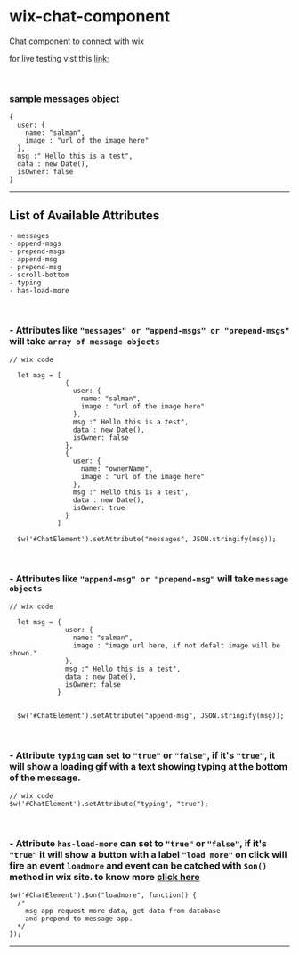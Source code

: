# wix-chat-component
Chat component to connect with wix

for live testing vist this [link]("https://www.test.salman2301.com/");

<br>

### sample messages object

```
{
  user: {
    name: "salman",
    image : "url of the image here"
  },
  msg :" Hello this is a test",
  data : new Date(),
  isOwner: false
}

```


<hr>

## List of Available Attributes


```
- messages
- append-msgs
- prepend-msgs
- append-msg
- prepend-msg
- scroll-bottom
- typing
- has-load-more
```
<br>

### -  Attributes like `"messages" or "append-msgs" or "prepend-msgs" ` will take `array of message objects`


```
// wix code

  let msg = [
              {
                user: {
                  name: "salman",
                  image : "url of the image here"
                },
                msg :" Hello this is a test",
                data : new Date(),
                isOwner: false
              },
              {
                user: {
                  name: "ownerName",
                  image : "url of the image here"
                },
                msg :" Hello this is a test",
                data : new Date(),
                isOwner: true
              }
            ]

  $w('#ChatElement').setAttribute("messages", JSON.stringify(msg));

```

<br>

### -  Attributes like `"append-msg" or "prepend-msg"` will take `message objects`

```
// wix code

  let msg = {
              user: {
                name: "salman",
                image : "image url here, if not defalt image will be shown."
              },
              msg :" Hello this is a test",
              data : new Date(),
              isOwner: false
            }
            

  $w('#ChatElement').setAttribute("append-msg", JSON.stringify(msg));

```

<br>

### -  Attribute `typing` can set to `"true"` or `"false"`, if it's `"true"`, it will show a loading gif with a text showing typing at the bottom of the message.

``` 
// wix code
$w('#ChatElement').setAttribute("typing", "true");
```
<br>

### - Attribute `has-load-more` can set to `"true"` or `"false"`, if it's `"true"` it will show a button with a label `"load more"` on click will fire an event `loadmore` and event can be catched with `$on()` method in wix site. to know more [click here](https://www.wix.com/corvid/reference/$w.CustomElement.html#on)

```
$w('#ChatElement').$on("loadmore", function() {
  /* 
    msg app request more data, get data from database 
    and prepend to message app.
  */
});
```

<hr>

